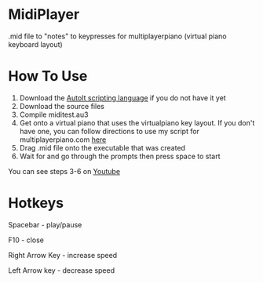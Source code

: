 # MidiPlayer

.mid file to "notes" to keypresses for multiplayerpiano (virtual piano keyboard layout)

# How To Use

1. Download the [AutoIt scripting language](https://www.autoitscript.com/site/autoit/) if you do not have it yet
2. Download the source files
3. Compile miditest.au3
4. Get onto a virtual piano that uses the virtualpiano key layout. If you don't have one, you can follow directions to use my script for multiplayerpiano.com [here](https://github.com/rei2hu/MultiplayerPianoKeysScript)
5. Drag .mid file onto the executable that was created
6. Wait for and go through the prompts then press space to start

You can see steps 3-6 on [Youtube](https://www.youtube.com/watch?v=pL6dIJIj4l0)
# Hotkeys

Spacebar - play/pause

F10 - close

Right Arrow Key - increase speed

Left Arrow key - decrease speed
